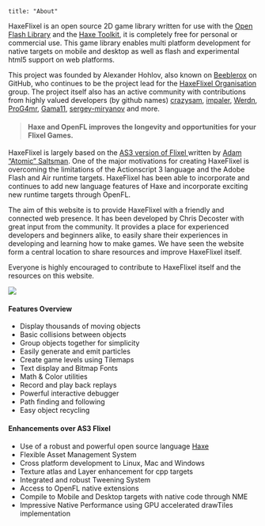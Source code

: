 ```
title: "About"
```

HaxeFlixel is an open source 2D game library written for use with the [Open Flash Library](https://github.com/openfl) and the [Haxe Toolkit](http://haxe.org), it is completely free for personal or commercial use. This game library enables multi platform development for native targets on mobile and desktop as well as flash and experimental html5 support on web platforms. 

This project was founded by Alexander Hohlov, also known on [Beeblerox](https://github.com/Beeblerox) on GitHub, who continues to be the project lead for the [HaxeFlixel Organisation](https://github.com/HaxeFlixel) group. The project itself also has an active community with contributions from highly valued developers (by github names) [crazysam](https://github.com/crazysam), [impaler](https://github.com/impaler), [Werdn](https://github.com/werdn), [ProG4mr](https://github.com/ProG4mr), [Gama11](https://github.com/gama11), [sergey-miryanov](https://github.com/sergey-miryanov) and more.

> #### Haxe and OpenFL improves the longevity and opportunities for your Flixel Games.

HaxeFlixel is largely based on the [ AS3 version of Flixel ](https://github.com/AdamAtomic/flixel) written by [ Adam “Atomic” Saltsman](http://www.adamatomic.com/). One of the major motivations for creating HaxeFlixel is overcoming the limitations of the Actionscript 3 language and the Adobe Flash and Air runtime targets. HaxeFlixel has been able to incorporate and continues to add new language features of Haxe and incorporate exciting new runtime targets through OpenFL.

The aim of this website is to provide HaxeFlixel with a friendly and connected web presence. It has been developed by Chris Decoster with great input from the community. It provides a place for experienced developers and beginners alike, to easily share their experiences in developing and learning how to make games. We have seen the website form a central location to share resources and improve HaxeFlixel itself.

Everyone is highly encouraged to contribute to HaxeFlixel itself and the resources on this website.

![](/images/about-haxeflixel.png)

####  Features Overview

*   Display thousands of moving objects
*   Basic collisions between objects
*   Group objects together for simplicity
*   Easily generate and emit particles
*   Create game levels using Tilemaps
*   Text display and Bitmap Fonts
*   Math &amp; Color utilities
*   Record and play back replays
*   Powerful interactive debugger
*   Path finding and following
*   Easy object recycling

#### Enhancements over AS3 Flixel

*   Use of a robust and powerful open source language [Haxe](http://www.haxe.org)
*   Flexible Asset Management System
*   Cross platform development to Linux, Mac and Windows
*   Texture atlas and Layer enhancement for cpp targets
*   Integrated and robust Tweening System
*   Access to OpenFL native extensions
*   Compile to Mobile and Desktop targets with native code through NME
*   Impressive Native Performance using GPU accelerated drawTiles implementation